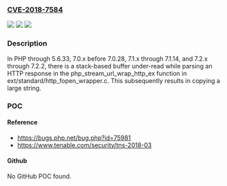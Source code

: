 ### [CVE-2018-7584](https://cve.mitre.org/cgi-bin/cvename.cgi?name=CVE-2018-7584)
![](https://img.shields.io/static/v1?label=Product&message=n%2Fa&color=blue)
![](https://img.shields.io/static/v1?label=Version&message=n%2Fa&color=blue)
![](https://img.shields.io/static/v1?label=Vulnerability&message=n%2Fa&color=brighgreen)

### Description

In PHP through 5.6.33, 7.0.x before 7.0.28, 7.1.x through 7.1.14, and 7.2.x through 7.2.2, there is a stack-based buffer under-read while parsing an HTTP response in the php_stream_url_wrap_http_ex function in ext/standard/http_fopen_wrapper.c. This subsequently results in copying a large string.

### POC

#### Reference
- https://bugs.php.net/bug.php?id=75981
- https://www.tenable.com/security/tns-2018-03

#### Github
No GitHub POC found.

